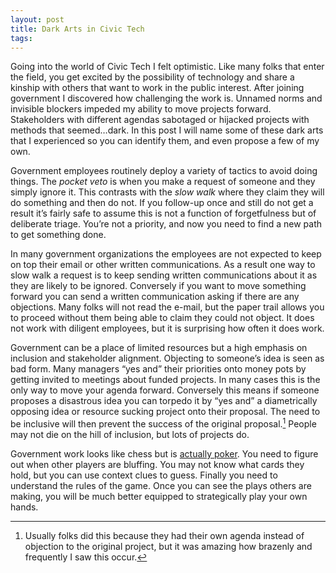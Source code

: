 ```yaml
---
layout: post
title: Dark Arts in Civic Tech
tags:
---
```

Going into the world of Civic Tech I felt optimistic. Like many folks that enter the field, you get excited by the possibility of technology and share a kinship with others that want to work in the public interest. After joining government I discovered how challenging the work is. Unnamed norms and invisible blockers impeded my ability to move projects forward. Stakeholders with different agendas sabotaged or hijacked projects with methods that seemed…dark. In this post I will name some of these dark arts that I experienced so you can identify them, and even propose a few of my own.

Government employees routinely deploy a variety of tactics to avoid doing things. The *pocket veto* is when you make a request of someone and they simply ignore it. This contrasts with the *slow walk* where they claim they will do something and then do not. If you follow-up once and still do not get a result it’s fairly safe to assume this is not a function of forgetfulness but of deliberate triage. You’re not a priority, and now you need to find a new path to get something done.

In many government organizations the employees are not expected to keep on top their email or other written communications. As a result one way to slow walk a request is to keep sending written communications about it as they are likely to be ignored. Conversely if you want to move something forward you can send a written communication asking if there are any objections. Many folks will not read the e-mail, but the paper trail allows you to proceed without them being able to claim they could not object. It does not work with diligent employees, but it is surprising how often it does work.

Government can be a place of limited resources but a high emphasis on inclusion and stakeholder alignment. Objecting to someone’s idea is seen as bad form. Many managers “yes and” their priorities onto money pots by getting invited to meetings about funded projects. In many cases this is the only way to move your agenda forward. Conversely this means if someone proposes a disastrous idea you can torpedo it by “yes and” a diametrically opposing idea or resource sucking project onto their proposal. The need to be inclusive will then prevent the success of the original proposal.[^1] People may not die on the hill of inclusion, but lots of projects do.

Government work looks like chess but is [actually poker](https://www.wbur.org/onlyagame/2011/11/12/harvard-poker). You need to figure out when other players are bluffing. You may not know what cards they hold, but you can use context clues to guess. Finally you need to understand the rules of the game. Once you can see the plays others are making, you will be much better equipped to strategically play your own hands.

[^1]: Usually folks did this because they had their own agenda instead of objection to the original project, but it was amazing how brazenly and frequently I saw this occur.